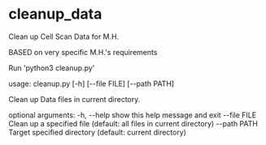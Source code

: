 # cleanup_data
Clean up Cell Scan Data for M.H.

BASED on very specific M.H.'s requirements

Run 'python3 cleanup.py'

usage: cleanup.py [-h] [--file FILE] [--path PATH]

Clean up Data files in current directory.

optional arguments:
  -h, --help   show this help message and exit
  --file FILE  Clean up a specified file (default: all files in current
               directory)
  --path PATH  Target specified directory (default: current directory)
